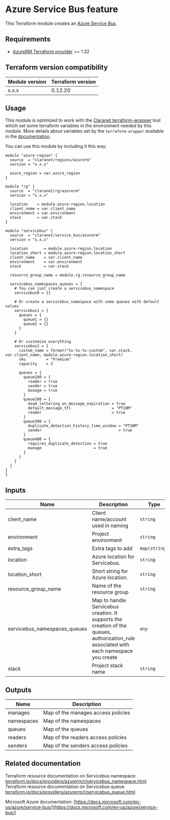# Azure Service Bus feature

This Terraform module creates an [Azure Service Bus](https://docs.microsoft.com/en-us/azure/service-bus/).

## Requirements

* [AzureRM Terraform provider](https://www.terraform.io/docs/providers/azurerm/) >= 1.32

## Terraform version compatibility

| Module version | Terraform version |
|----------------|-------------------|
| x.x.x          | 0.12.20           |

## Usage

This module is optimized to work with the [Claranet terraform-wrapper](https://github.com/claranet/terraform-wrapper) tool
which set some terraform variables in the environment needed by this module.
More details about variables set by the `terraform-wrapper` available in the [documentation](https://github.com/claranet/terraform-wrapper#environment).

You can use this module by including it this way:

```hcl
module "azure-region" {
  source  = "claranet/regions/azurerm"
  version = "x.x.x"

  azure_region = var.azure_region
}

module "rg" {
  source  = "claranet/rg/azurerm"
  version = "x.x.x"

  location    = module.azure-region.location
  client_name = var.client_name
  environment = var.environment
  stack       = var.stack
}

module "servicebus" {
  source  = "claranet/service_bus/azurerm"
  version = "x.x.x"

  location       = module.azure-region.location
  location_short = module.azure-region.location_short
  client_name    = var.client_name
  environment    = var.environment
  stack          = var.stack

  resource_group_name = module.rg.resource_group_name

  servicebus_namespaces_queues = {
    # You can just create a servicebus_namespace
    servicebus0 = {}

    # Or create a servicebus_namespace with some queues with default values
    servicebus1 = {
      queues = {
        queue1 = {}
        queue2 = {}
      }
    }

    # Or customize everything
    servicebus2 = {
      custom_name = format("%s-%s-%s-custom", var.stack, var.client_name, module.azure-region.location_short)
      sku         = "Premium"
      capacity    = 2

      queues = {
        queue100 = {
          reader = true
          sender = true
          manage = true
        }
        queue200 = {
          dead_lettering_on_message_expiration = true
          default_message_ttl                  = "PT10M"
          reader                               = true
        }
        queue300 = {
          duplicate_detection_history_time_window = "PT30M"
          sender                                  = true
        }
        queue400 = {  
          requires_duplicate_detection = true
          manage                       = true
        }
      }
    }
  }
}
}
```

## Inputs

| Name | Description | Type | Default | Required |
|------|-------------|------|---------|:-----:|
| client\_name | Client name/account used in naming | `string` | n/a | yes | 
| environment | Project environment | `string` | n/a | yes |
| extra\_tags | Extra tags to add | `map(string)` | `{}` | no |
| location | Azure location for Servicebus. | `string` | n/a | yes |
| location\_short | Short string for Azure location. | `string` | n/a | yes |
| resource\_group\_name | Name of the resource group | `string` | n/a | yes |
| servicebus\_namespaces\_queues | Map to handle Servicebus creation. It supports the creation of the queues, authorization\_rule associated with each namespace you create | `any` | n/a | yes |
| stack | Project stack name | `string` | n/a | yes |

## Outputs 

| Name | Description |
|------|-------------|
| manages | Map of the manages access policies |
| namespaces | Map of the namespaces |
| queues | Map of the queues |
| readers | Map of the readers access policies |
| senders | Map of the senders access policies |

## Related documentation

Terraform resource documentation on Servicebus namespace: [terraform.io/docs/providers/azurerm/r/servicebus_namespace.html](https://www.terraform.io/docs/providers/azurerm/r/servicebus_namespace.html)
Terraform resource documentation on Servicebus queue: [terraform.io/docs/providers/azurerm/r/servicebus_queue.html](https://www.terraform.io/docs/providers/azurerm/r/servicebus_queue.html)

Microsoft Azure documentation: [https://docs.microsoft.com/en-us/azure/service-bus/](https://docs.microsoft.com/en-us/azure/service-bus/)
